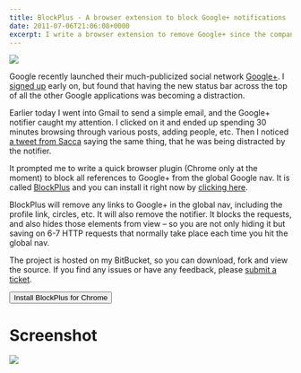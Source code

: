 ```yaml
---
title: BlockPlus - A browser extension to block Google+ notifications
date: 2011-07-06T21:06:08+0000
excerpt: I write a browser extension to remove Google+ since the company seems to be doing all it can to promote it
---
```



<img src="http://farm6.static.flickr.com/5116/5909374213_cbae62eb55_m.jpg"/>

Google recently launched their much-publicized social network [Google+](http://plus.google.com). I [signed up](https://plus.google.com/105854725972317368943) early on, but found that having the new status bar across the top of all the other Google applications was becoming a distraction.

Earlier today I went into Gmail to send a simple email, and the Google+ notifier caught my attention. I clicked on it and ended up spending 30 minutes browsing through various posts, adding people, etc. Then I noticed [a tweet from Sacca](http://twitter.com/#!/sacca/status/88653313096163329) saying the same thing, that he was being distracted by the notifier.

It prompted me to write a quick browser plugin (Chrome only at the moment) to block all references to Google+ from the global Google nav. It is called [BlockPlus](http://bitbucket.org/nik/blockplus) and you can install it right now by [clicking here](http://nikcub.appspot.com/static/blockplus-2.crx).

BlockPlus will remove any links to Google+ in the global nav, including the profile link, circles, etc. It will also remove the notifier. It blocks the requests, and also hides those elements from view – so you are not only hiding it but saving on 6-7 HTTP requests that normally take place each time you hit the global nav.

The project is hosted on my BitBucket, so you can download, fork and view the source. If you find any issues or have any feedback, please [submit a ticket](https://bitbucket.org/nik/blockplus/issues).

<button onclick="document.location='http://nikcub.appspot.com/static/blockplus-2.crx';return false;">Install BlockPlus for Chrome</button>

# Screenshot

<img src="http://farm6.static.flickr.com/5235/5909661385_79445883de_b.jpg"/>

